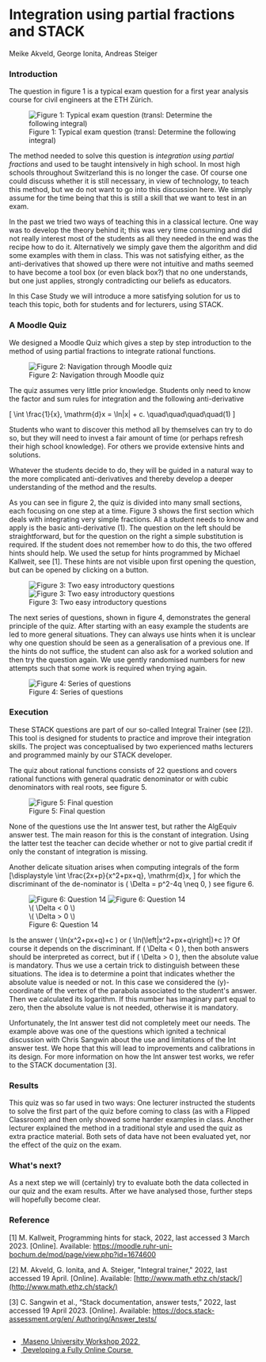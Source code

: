 # Integration using partial fractions and STACK

Meike Akveld, George Ionita, Andreas Steiger

### Introduction

The question in figure 1 is a typical exam question for a first year analysis course for civil engineers at the ETH Zürich.

<div class="float-none img-middle">
    <figure class="figure">
        <img class="figure-img img-fluid" src="../Images/ExamQuestion.png" alt="Figure 1: Typical exam question (transl: Determine the following integral)">
        <figcaption class="figure-caption">Figure 1: Typical exam question (transl: Determine the following integral)</figcaption>
    </figure>
</div>

The method needed to solve this question is _integration using partial fractions_ and used to be taught intensively in high school. In most high schools throughout Switzerland this is no longer the case. Of course one could discuss whether it is still necessary, in view of technology, to teach this method, but we do not want to go into this discussion here. We simply assume for the time being that this is still a skill that we want to test in an exam.

In the past we tried two ways of teaching this in a classical lecture. One way was to develop the theory behind it; this was very time consuming and did not really interest most of the students as all they needed in the end was the recipe how to do it. Alternatively we simply gave them the algorithm and did some examples with them in class. This was not satisfying either, as the anti-derivatives that showed up there were not intuitive and maths seemed to have become a tool box (or even black box?) that no one understands, but one just applies, strongly contradicting our beliefs as educators.

In this Case Study we will introduce a more satisfying solution for us to teach this topic, both for students and for lecturers, using STACK.

### A Moodle Quiz

We designed a Moodle Quiz which gives a step by step introduction to the method of using partial fractions to integrate rational functions.

<div class="float-none img-middle">
    <figure class="figure">
        <img class="figure-img img-fluid" src="../Images/TestNavigation_short.png" alt="Figure 2: Navigation through Moodle quiz">
        <figcaption class="figure-caption">Figure 2: Navigation through Moodle quiz</figcaption>
    </figure>
</div>

The quiz assumes very little prior knowledge. Students only need to know the factor and sum rules for integration and the following anti-derivative

<span>\[ \int \frac{1}{x}\, \mathrm{d}x = \ln|x| + c. \quad\quad\quad\quad(1) \]</span>

Students who want to discover this method all by themselves can try to do so, but they will need to invest a fair amount of time (or perhaps refresh their high school knowledge). For others we provide extensive hints and solutions.


Whatever the students decide to do, they will be guided in a natural way to the more complicated anti-derivatives and thereby develop a deeper understanding of the method and the results.

As you can see in figure 2, the quiz is divided into many small sections, each focusing on one step at a time. Figure 3 shows the first section which deals with integrating very simple fractions. All a student needs to know and apply is the basic anti-derivative (1). The question on the left should be straightforward, but for the question on the right a simple substitution is required. If the student does not remember how to do this, the two offered hints should help. We used the setup for hints programmed by Michael Kallweit, see [1]. These hints are not visible upon first opening the question, but can be opened by clicking on a button.

<div class="float-none img-middle">
    <figure class="figure row">
        <img class="figure-img img-fluid col-6" src="../Images/Question01.png" alt="Figure 3: Two easy introductory questions">
        <img class="figure-img img-fluid col-6" src="../Images/Question02.png" alt="Figure 3: Two easy introductory questions">
        <figcaption class="figure-caption col-12 text-center">Figure 3: Two easy introductory questions</figcaption>
    </figure>
</div>

The next series of questions, shown in figure 4, demonstrates the general principle of the quiz. After starting with an easy example the students are led to more general situations. They can always use hints when it is unclear why one question should be seen as a generalisation of a previous one. If the hints do not suffice, the student can also ask for a worked solution and then try the question again. We use gently randomised numbers for new attempts such that some work is required when trying again.

<div class="float-none img-middle">
    <figure class="figure">
        <img class="figure-img img-fluid" src="../Images/Question03_05.png" alt="Figure 4: Series of questions">
        <figcaption class="figure-caption">Figure 4: Series of questions</figcaption>
    </figure>
</div>

### Execution

These STACK questions are part of our so-called Integral Trainer (see [2]). This tool is designed for students to practice and improve their integration skills. The project was conceptualised by two experienced maths lecturers and programmed mainly by our STACK developer.

The quiz about rational functions consists of 22 questions and covers rational functions with general quadratic denominator or with cubic denominators with real roots, see figure 5.

<div class="float-none img-middle">
    <figure class="figure">
        <img class="figure-img img-fluid" src="../Images/Question22.png" alt="Figure 5: Final question">
        <figcaption class="figure-caption">Figure 5: Final question</figcaption>
    </figure>
</div>

None of the questions use the Int answer test, but rather the AlgEquiv answer test. The main reason for this is the constant of integration. Using the latter test the teacher can decide whether or not to give partial credit if only the constant of integration is missing.

Another delicate situation arises when computing integrals of the form
\[\displaystyle \int \frac{2x+p}{x^2+px+q}\, \mathrm{d}x, \]
for which the discriminant of the de-nominator is \( \Delta = p^2-4q \neq 0, \) see figure 6.

<div class="float-none img-middle">
    <figure class="figure row">
        <img class="figure-img img-fluid col-6" src="../Images/Question14_neg.png" alt="Figure 6: Question 14">
        <img class="figure-img img-fluid col-6" src="../Images/Question14_pos.png" alt="Figure 6: Question 14">
        <figcaption class="figure-caption col-6 text-center">\( \Delta < 0 \)</figcaption>
        <figcaption class="figure-caption col-6 text-center">\( \Delta > 0 \)</figcaption>
        <figcaption class="figure-caption col-12 text-center">Figure 6: Question 14</figcaption>
    </figure>
</div>

Is the answer \( \ln(x^2+px+q)+c \) or \( \ln(\left|x^2+px+q\right|)+c \)? Of course it depends on the discriminant. If \( \Delta < 0 \), then both answers should be interpreted as correct, but if \( \Delta > 0 \), then the absolute value is mandatory. Thus we use a certain trick to distinguish between these situations. The idea is to determine a point that indicates whether the absolute value is needed or not. In this case we considered the \(y\)-coordinate of the vertex of the parabola associated to the student's answer. Then we calculated its logarithm. If this number has imaginary part equal to zero, then the absolute value is not needed, otherwise it is mandatory.

Unfortunately, the Int answer test did not completely meet our needs. The example above was one of the questions which ignited a technical discussion with Chris Sangwin about the use and limitations of the Int answer test. We hope that this will lead to improvements and calibrations in its design. For more information on how the Int answer test works, we refer to the STACK documentation [3].

### Results

This quiz was so far used in two ways: One lecturer instructed the students to solve the first part of the quiz before coming to class (as with a Flipped Classroom) and then only showed some harder examples in class. Another lecturer explained the method in a traditional style and used the quiz as extra practice material. Both sets of data have not been evaluated yet, nor the effect of the quiz on the exam.

### What's next?

As a next step we will (certainly) try to evaluate both the data collected in our quiz and the exam results. After we have analysed those, further steps will hopefully become clear.

### Reference

[1] M. Kallweit, Programming hints for stack, 2022, last accessed 3 March 2023. [Online]. Available: <a href="https://moodle.ruhr-uni-bochum.de/mod/page/view.php?id=1674600">https://moodle.ruhr-uni-bochum.de/mod/page/view.php?id=1674600</a>

[2] M. Akveld, G. Ionita, and A. Steiger, "Integral trainer," 2022, last accessed 19 April. [Online]. Available: [http://www.math.ethz.ch/stack/](http://www.math.ethz.ch/stack/)

[3] C. Sangwin et al., “Stack documentation, answer tests,” 2022, last accessed 19 April 2023. [Online]. Available: [https://docs.stack-assessment.org/en/
Authoring/Answer_tests/](https://docs.stack-assessment.org/en/Authoring/Answer_tests/)

<nav aria-label="...">
  <ul class="pagination pagination-lg justify-content-center" style="margin-top:2em">
    <li class="page-item"><a href="../../2022/MasenoWorkshop" class="page-link" ><i class="fa fa-arrow-left"></i>&nbsp;Maseno University Workshop 2022&nbsp;</a></li>
    <li class="page-item"><a href="../../2019/FAC" class="page-link" >&nbsp;Developing a Fully Online Course&nbsp;<i class="fa fa-arrow-right"></i></a></li>
  </ul>
</nav>

